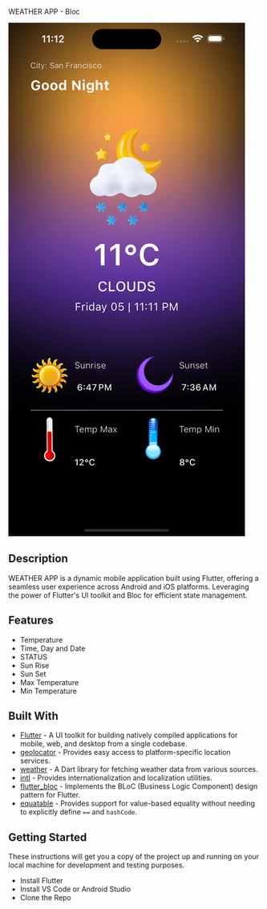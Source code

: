 WEATHER APP - Bloc


![App Screenshot](/WEATHER%20APP%20SS.png)

## Description

WEATHER APP is a dynamic mobile application built using Flutter, offering a seamless user experience across Android and iOS platforms. Leveraging the power of Flutter's UI toolkit and Bloc for efficient state management.


## Features

- Temperature
- Time, Day and Date
- STATUS
- Sun Rise
- Sun Set
- Max Temperature
- Min Temperature

## Built With

- [Flutter](https://flutter.dev/) - A UI toolkit for building natively compiled applications for mobile, web, and desktop from a single codebase.
- [geolocator](https://pub.dev/packages/geolocator) - Provides easy access to platform-specific location services.
- [weather](https://pub.dev/packages/weather) - A Dart library for fetching weather data from various sources.
- [intl](https://pub.dev/packages/intl) - Provides internationalization and localization utilities.
- [flutter_bloc](https://pub.dev/packages/flutter_bloc) - Implements the BLoC (Business Logic Component) design pattern for Flutter.
- [equatable](https://pub.dev/packages/equatable) - Provides support for value-based equality without needing to explicitly define `==` and `hashCode`.

## Getting Started

These instructions will get you a copy of the project up and running on your local machine for development and testing purposes.


- Install Flutter
- Install VS Code or Android Studio
- Clone the Repo




